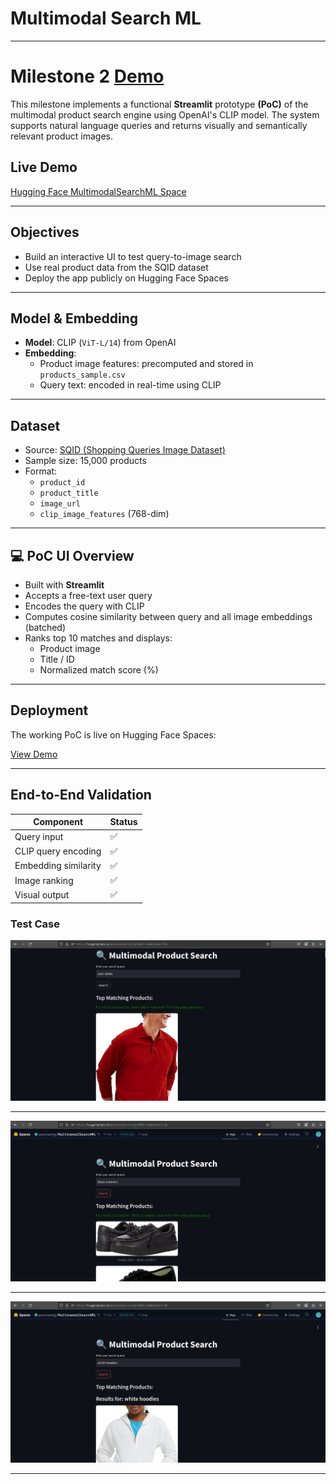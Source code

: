 # Multimodal Search ML  

---

# Milestone 2 [Demo](https://huggingface.co/spaces/yassinemtg/MultimodalSearchML)

This milestone implements a functional **Streamlit** prototype **(PoC)** of the multimodal product search engine using OpenAI's CLIP model. The system supports natural language queries and returns visually and semantically relevant product images.

## **Live Demo**

[Hugging Face MultimodalSearchML Space](https://huggingface.co/spaces/yassinemtg/MultimodalSearchML)

---

## Objectives

- Build an interactive UI to test query-to-image search
- Use real product data from the SQID dataset
- Deploy the app publicly on Hugging Face Spaces

---

## Model & Embedding

- **Model**: CLIP (`ViT-L/14`) from OpenAI
- **Embedding**:
  - Product image features: precomputed and stored in `products_sample.csv`
  - Query text: encoded in real-time using CLIP

---

## Dataset

- Source: [SQID (Shopping Queries Image Dataset)](https://github.com/Crossing-Minds/shopping-queries-image-dataset)
- Sample size: 15,000 products
- Format:
  - `product_id`
  - `product_title`
  - `image_url`
  - `clip_image_features` (768-dim)

---

## 💻 PoC UI Overview

- Built with **Streamlit**
- Accepts a free-text user query
- Encodes the query with CLIP
- Computes cosine similarity between query and all image embeddings (batched)
- Ranks top 10 matches and displays:
  - Product image
  - Title / ID
  - Normalized match score (%)

---

## Deployment

The working PoC is live on Hugging Face Spaces:

[View Demo](https://huggingface.co/spaces/yassinemtg/MultimodalSearchML)

---

## End-to-End Validation

| Component           | Status |
|---------------------|--------|
| Query input         | ✅     |
| CLIP query encoding | ✅     |
| Embedding similarity| ✅     |
| Image ranking       | ✅     |
| Visual output       | ✅     |

### Test Case

![Image 1](./images/test1.png)

---

![Image 2](./images/test2.png)

---

![Image 3](./images/test3.png)

---

